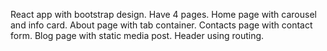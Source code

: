 React app with bootstrap design.
Have 4 pages.
Home page with carousel and info card.
About page with tab container.
Contacts page with contact form.
Blog page with static media post.
Header using routing.
